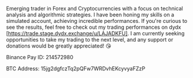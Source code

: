 Emerging trader in Forex and Cryptocurrencies with a focus on technical analysis and algorithmic strategies. I have been honing my skills on a simulated account, achieving incredible performances. If you're curious to see the results, feel free to check out my trading performances on dydx [https://trade.stage.dydx.exchange/u/LAJADKFU]. I am currently seeking opportunities to take my trading to the next level, and any support or donations would be greatly appreciated! 😘

Binance Pay ID: 214572980


BTC Address: 15jg2dgfczTq2pQFw7WRDvhEKcyvyaFZzP

